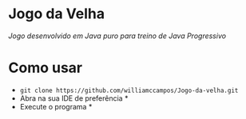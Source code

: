 # Jogo da Velha

*Jogo desenvolvido em Java puro para treino de Java Progressivo*

# Como usar

* `git clone https://github.com/williamccampos/Jogo-da-velha.git`
* Abra na sua IDE de preferência *
* Execute o programa *
